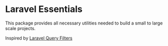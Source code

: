 # Laravel Essentials
This package provides all necessary utilities needed to build a small to large scale projects.

Inspired by [Laravel Query Filters](https://github.com/ambengers/laravel-query-filter)

